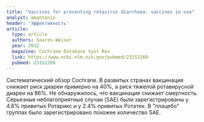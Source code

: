 ```yaml
---
title: "Vaccines for preventing rotavirus diarrhoea: vaccines in use"
analyst: amantonio
header: 'Эффективность'
article:
  type: article
  authors: Soares-Weiser
  year: 2012
  magazine: Cochrane Database Syst Rev
  link: https://www.ncbi.nlm.nih.gov/pubmed/23152260
  pubmed: 23152260
---
```


Систематический обзор Cochrane. В развитых странах вакцинация снижает риск диареи примерно на 40%, а риск тяжелой ротавирусной диареи на 86%.
Не обнаружилось, что вакцинация снижает смертность.
Серьезные неблагоприятные случаи (SAE) были зарегистрированы у 4.6% привитых Ротарикс и у 2.4% привитых Ротатек. В "плацебо" группах было зарегистрировано похожее количество SAE.
